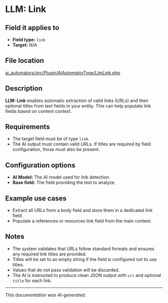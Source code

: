 # LLM: Link

## Field it applies to

- **Field type:** `link`
- **Target:** N/A

## File location

[ai_automators/src/Plugin/AiAutomatorType/LlmLink.php](https://git.drupalcode.org/project/ai/-/blob/1.2.x/modules/ai_automators/src/Plugin/AiAutomatorType/LlmLink.php?ref_type=heads)

## Description

**LLM: Link** enables automatic extraction of valid links (URLs) and their optional titles from text fields in your entity. This can help populate link fields based on content context.

## Requirements

- The target field must be of type `link`.
- The AI output must contain valid URLs. If titles are required by field configuration, those must also be present.

## Configuration options

- **AI Model:** The AI model used for link detection.
- **Base field:** The field providing the text to analyze.

## Example use cases

- Extract all URLs from a body field and store them in a dedicated link field.
- Populate a references or resources link field from the main content.

## Notes

- The system validates that URLs follow standard formats and ensures any required link titles are provided.
- Titles will be set to an empty string if the field is configured not to use titles.
- Values that do not pass validation will be discarded.
- The AI is instructed to produce clean JSON output with `uri` and optional `title` for each link.

---

*This documentation was AI-generated.*
